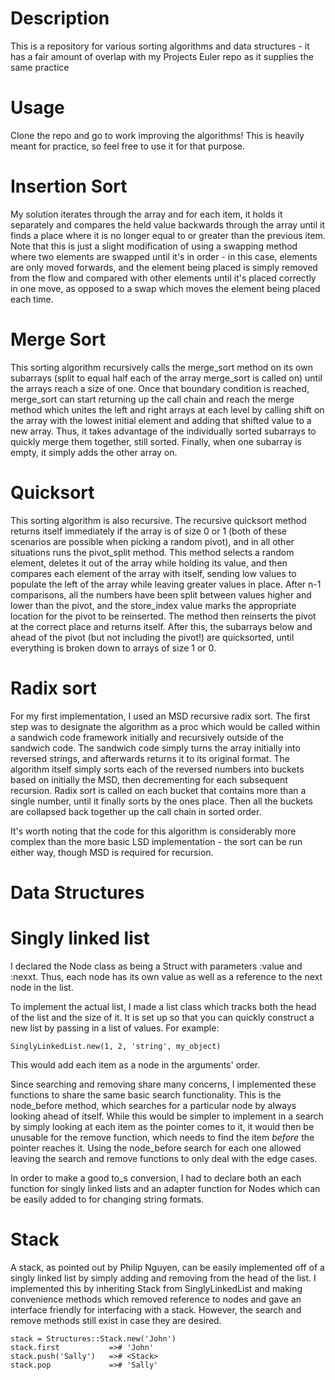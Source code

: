 # Description

This is a repository for various sorting algorithms and data structures - it
has a fair amount of overlap with my Projects Euler repo as it supplies the
same practice

# Usage

Clone the repo and go to work improving the algorithms! This is heavily meant
for practice, so feel free to use it for that purpose.

# Insertion Sort

My solution iterates through the array and for each item, it holds it separately
and compares the held value backwards through the array until it finds a
place where it is no longer equal to or greater than the previous item. Note
that this is just a slight modification of using a swapping method where two
elements are swapped until it's in order - in this case, elements are only moved
forwards, and the element being placed is simply removed from the flow and
compared with other elements until it's placed correctly in one move, as
opposed to a swap which moves the element being placed each time.

# Merge Sort

This sorting algorithm recursively calls the merge_sort method on its own
subarrays (split to equal half each of the array merge_sort is called on) until
the arrays reach a size of one. Once that boundary condition is reached,
merge_sort can start returning up the call chain and reach the merge method
which unites the left and right arrays at each level by calling shift on the
array with the lowest initial element and adding that shifted value to a
new array. Thus, it takes advantage of the individually sorted subarrays to
quickly merge them together, still sorted. Finally, when one subarray is empty,
it simply adds the other array on.

# Quicksort

This sorting algorithm is also recursive. The recursive quicksort method
returns itself immediately if the array is of size 0 or 1 (both of these
scenarios are possible when picking a random pivot), and in all other
situations runs the pivot_split method. This method selects a random element,
deletes it out of the array while holding its value, and then compares each
element of the array with itself, sending low values to populate the left of the
array while leaving greater values in place. After n-1 comparisons, all the
numbers have been split between values higher and lower than the pivot, and the
store_index value marks the appropriate location for the pivot to be reinserted.
The method then reinserts the pivot at the correct place and returns itself.
After this, the subarrays below and ahead of the pivot (but not including the
pivot!) are quicksorted, until everything is broken down to arrays of size 1 or
0.

# Radix sort

For my first implementation, I used an MSD recursive radix sort. The first step
was to designate the algorithm as a proc which would be called within a
sandwich code framework initially and recursively outside of the sandwich code.
The sandwich code simply turns the array initially into reversed strings, and
afterwards returns it to its original format. The algorithm itself simply sorts
each of the reversed numbers into buckets based on initially the MSD, then
decrementing for each subsequent recursion. Radix sort is called on each
bucket that contains more than a single number, until it finally sorts
by the ones place. Then all the buckets are collapsed back together up the call
chain in sorted order.

It's worth noting that the code for this algorithm is considerably more complex
than the more basic LSD implementation - the sort can be run either way, though
MSD is required for recursion.

# Data Structures

# Singly linked list

I declared the Node class as being a Struct with parameters :value and :nexxt.
Thus, each node has its own value as well as a reference to the next node in the
list.

To implement the actual list, I made a list class which tracks both the head of
the list and the size of it. It is set up so that you can quickly construct a
new list by passing in a list of values. For example:

```
SinglyLinkedList.new(1, 2, 'string', my_object)
```

This would add each item as a node in the arguments' order.

Since searching and removing share many concerns, I implemented these functions
to share the same basic search functionality. This is the node_before method,
which searches for a particular node by always looking ahead of itself. While
this would be simpler to implement in a search by simply looking at each item
as the pointer comes to it, it would then be unusable for the remove function,
which needs to find the item *before* the pointer reaches it. Using the
node_before search for each one allowed leaving the search and remove functions
to only deal with the edge cases.

In order to make a good to_s conversion, I had to declare both an each function
for singly linked lists and an adapter function for Nodes which can be easily
added to for changing string formats.

# Stack

A stack, as pointed out by Philip Nguyen, can be easily implemented off of a
singly linked list by simply adding and removing from the head of the list. I
implemented this by inheriting Stack from SinglyLinkedList and making
convenience methods which removed reference to nodes and gave an interface
friendly for interfacing with a stack. However, the search and remove methods
still exist in case they are desired.

```
stack = Structures::Stack.new('John')
stack.first           =># 'John'
stack.push('Sally')   =># <Stack>
stack.pop             =># 'Sally'
```
